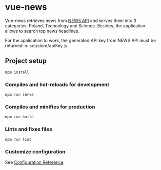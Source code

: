 # vue-news
Vue-news retrieves news from [NEWS API](https://newsapi.org/) and serves them into 3 categories: Poland, Technology and Science.
Besides, the application allows to search top news headlines.

For the application to work, the generated API key from NEWS API must be returned in: src/store/apiKey.js

## Project setup
```
npm install
```

### Compiles and hot-reloads for development
```
npm run serve
```

### Compiles and minifies for production
```
npm run build
```

### Lints and fixes files
```
npm run lint
```

### Customize configuration
See [Configuration Reference](https://cli.vuejs.org/config/).
